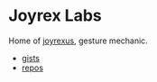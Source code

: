 Joyrex Labs
===========

Home of [joyrexus](https://twitter.com/joyrexus), gesture mechanic.

* [gists](https://gist.github.com/joyrexus)
* [repos](https://github.com/joyrexus)
